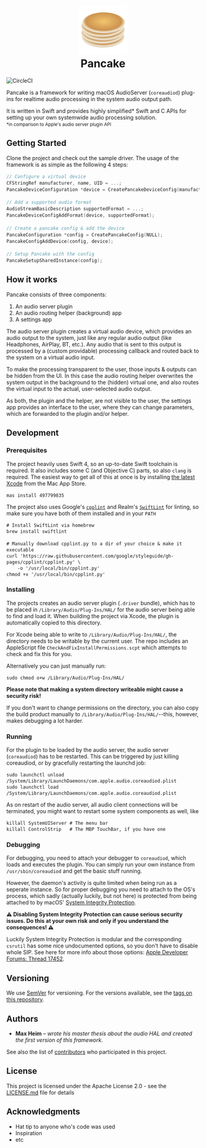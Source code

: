 <h1 align="center">
    <img src=".readme/pancakes@2x.png" height="128" /><br />
    Pancake
</h1>

![CircleCI](https://circleci.com/gh/MimiHearingTechnologies/Pancake/tree/master.svg?style=shield&circle-token=f543de04157d4183d9d436163cfbb30fe88373da)

Pancake is a framework for writing macOS AudioServer (`coreaudiod`) plug-ins
for realtime audio processing in the system audio output path.

It is written in Swift and provides highly simplified* Swift and C APIs for
setting up your own systemwide audio processing solution.  
<small>&#42;in comparison to Apple's audio server plugin API</small>


## Getting Started

Clone the project and check out the sample driver.
The usage of the framework is as simple as the following 4 steps:
```c
// Configure a virtual device
CFStringRef manufacturer, name, UID = ...;
PancakeDeviceConfiguration *device = CreatePancakeDeviceConfig(manufacturer, name, UID);

// Add a supported audio format
AudioStreamBasicDescription supportedFormat = ...;
PancakeDeviceConfigAddFormat(device, supportedFormat);

// Create a pancake config & add the device
PancakeConfiguration *config = CreatePancakeConfig(NULL);
PancakeConfigAddDevice(config, device);

// Setup Pancake with the config
PancakeSetupSharedInstance(config);
```

## How it works

Pancake consists of three components:
1. An audio server plugin
2. An audio routing helper (background) app
3. A settings app

The audio server plugin creates a virtual audio device, which provides an audio
output to the system, just like any regular audio output (like Headphones,
AirPlay, BT, etc.). Any audio that is sent to this output is processed by a
(custom providable) processing callback and routed back to the system on a
virtual audio input.

To make the processing transparent to the user, those inputs & outputs can be
hidden from the UI. In this case the audio routing helper overwrites the system
output in the background to the (hidden) virtual one, and also routes the
virtual input to the actual, user-selected audio output.

As both, the plugin and the helper, are not visible to the user, the settings
app provides an interface to the user, where they can change parameters, which
are forwarded to the plugin and/or helper.

## Development

### Prerequisites

The project heavily uses Swift 4, so an up-to-date Swift toolchain is required.
It also includes some C (and Objective C) parts, so also `clang` is required.
The easiest way to get all of this at once is by installing [the latest Xcode](https://itunes.apple.com/app/xcode/id497799835)
from the Mac App Store.
```shell
mas install 497799835
```

The project also uses Google's [`cpplint`](https://github.com/google/styleguide/tree/gh-pages/cpplint) and
Realm's [`SwiftLint`](https://github.com/realm/SwiftLint/) for linting, so make
sure you have both of them installed and in your `PATH`
```shell
# Install SwiftLint via homebrew
brew install swiftlint

# Manually download cpplint.py to a dir of your choice & make it executable
curl 'https://raw.githubusercontent.com/google/styleguide/gh-pages/cpplint/cpplint.py' \
    -o '/usr/local/bin/cpplint.py'
chmod +x '/usr/local/bin/cpplint.py'
```


### Installing

The projects creates an audio server plugin (`.driver` bundle), which has to be
placed in `/Library/Audio/Plug-Ins/HAL/` for the audio server being able to find
and load it. When building the project via Xcode, the plugin is automatically
copied to this directory.

For Xcode being able to write to `/Library/Audio/Plug-Ins/HAL/`, the directory
needs to be writable by the current user. The repo includes an AppleScript file
`CheckAndFixInstallPermissions.scpt` which attempts to check and fix this for
you.

Alternatively you can just manually run:
```shell
sudo chmod o+w /Library/Audio/Plug-Ins/HAL/
```

**Please note that making a system directory writeable might cause a security
risk!**

If you don't want to change permissions on the directory, you can also copy the
build product manually to `/Library/Audio/Plug-Ins/HAL/`--this, however, makes
debugging a lot harder.


### Running

For the plugin to be loaded by the audio server, the audio server (`coreaudiod`)
has to be restarted. This can be triggered by just killing coreaudiod, or by
gracefully restarting the launchd job:

```shell
sudo launchctl unload /System/Library/LaunchDaemons/com.apple.audio.coreaudiod.plist
sudo launchctl load /System/Library/LaunchDaemons/com.apple.audio.coreaudiod.plist
```

As on restart of the audio server, all audio client connections will be
terminated, you might want to restart some system components as well, like
```shell
killall SystemUIServer # The menu bar
killall ControlStrip   # The MBP TouchBar, if you have one
```

### Debugging

For debugging, you need to attach your debugger to `coreaudiod`, which loads and
executes the plugin. You can simply run your own instance from
`/usr/sbin/coreaudiod` and get the basic stuff running.

However, the daemon's activity is quite limited when being run as a seperate
instance. So for proper debugging you need to attach to the OS's process,
which sadly (actually luckily, but not here) is protected from being attached to
by macOS' [System Integrity Protection](https://developer.apple.com/library/content/documentation/Security/Conceptual/System_Integrity_Protection_Guide/Introduction/Introduction.html).

**⚠️ Disabling System Integrity Protection can cause serious security issues.
Do this at your own risk and only if you understand the consequences! ⚠️**

Luckily System Integrity Protection is modular and the corresponding `csrutil`
has some nice undocumented options, so you don't have to disable whole SIP. See
here for more info about those options: [Apple Developer Forums: Thread
17452](https://forums.developer.apple.com/thread/17452).




<!--
## Running the tests

### Break down into end to end tests
Explain what these tests test and why
```
Give an example
```

### And coding style tests
Explain what these tests test and why
```
Give an example
```

## Contributing
Please read [CONTRIBUTING.md](CONTRIBUTING.md) for details on our code of
conduct, and the process for submitting pull requests to us.
-->


## Versioning

We use [SemVer](http://semver.org/) for versioning. For the versions available,
see the [tags on this repository](https://github.com/MimiHearingTechnologies/Pancake/tags).

## Authors

* **Max Heim** – _wrote his master thesis about the audio HAL and created the
first version of this framework._

See also the list of [contributors](https://github.com/MimiHearingTechnologies/Pancake/contributors) who participated in this project.

## License

This project is licensed under the Apache License 2.0 - see the [LICENSE.md](LICENSE.md) file for details

## Acknowledgments

* Hat tip to anyone who's code was used
* Inspiration
* etc
